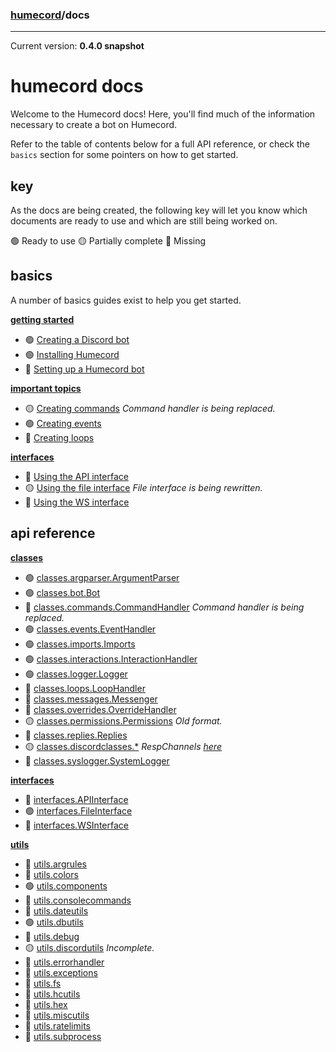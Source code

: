 ### [humecord](..)/docs

---

Current version: **0.4.0 snapshot**

# humecord docs

Welcome to the Humecord docs! Here, you'll find much of the information necessary to create a bot on Humecord.

Refer to the table of contents below for a full API reference, or check the `basics` section for some pointers on how to get started.

## key

As the docs are being created, the following key will let you know which documents are ready to use and which are still being worked on.

🟢 Ready to use
🟡 Partially complete
🔴 Missing

## basics

A number of basics guides exist to help you get started.

<u>**getting started**</u>
* 🟢 [Creating a Discord bot](basics/create_bot.md)
* 🟢 [Installing Humecord](basics/install_humecord.md)
* 🔴 [Setting up a Humecord bot](basics/setup_humecord_bot.md)

<u>**important topics**</u>
* 🟡 [Creating commands](basics/commands.md) *Command handler is being replaced.*
* 🟢 [Creating events](basics/events.md)
* 🔴 [Creating loops](basics/loops.md)

<u>**interfaces**</u>
* 🔴 [Using the API interface](basics/api.md)
* 🟡 [Using the file interface](basics/files.md) *File interface is being rewritten.*
* 🔴 [Using the WS interface](basics/ws.md)

## api reference
<u>**[classes](classes)**</u>
* 🟢 [classes.argparser.ArgumentParser](classes/argparser.md)
* 🟢 [classes.bot.Bot](classes/bot.md)
* 🔴 [classes.commands.CommandHandler](classes/commands.md) *Command handler is being replaced.*
* 🟢 [classes.events.EventHandler](classes/events.md)
* 🟢 [classes.imports.Imports](classes/imports.md)
* 🟢 [classes.interactions.InteractionHandler](classes/interactions.md)
* 🟢 [classes.logger.Logger](classes/logger.md)
* 🔴 [classes.loops.LoopHandler](classes/loops.md)
* 🔴 [classes.messages.Messenger](classes/messages.md)
* 🔴 [classes.overrides.OverrideHandler](classes/overrides.md)
* 🟡 [classes.permissions.Permissions](classes/permissions.md) *Old format.*
* 🔴 [classes.replies.Replies](classes/replies.md)
* 🟡 [classes.discordclasses.*](classes/discordchannels.md) *RespChannels [here](classes/responsechannels.md)*
* 🔴 [classes.syslogger.SystemLogger](classes/syslogger.md)

<u>**[interfaces](interfaces)**</u>
* 🔴 [interfaces.APIInterface](interfaces/api.md)
* 🟢 [interfaces.FileInterface](interfaces/files.md)
* 🔴 [interfaces.WSInterface](interfaces/ws.md)

<u>**[utils](utils)**</u>
* 🔴 [utils.argrules](utils/argrules.md) 
* 🔴 [utils.colors](utils/colors.md)
* 🟢 [utils.components](utils/components.md)
* 🔴 [utils.consolecommands](utils/consolecommands.md)
* 🔴 [utils.dateutils](utils/dateutils.md)
* 🟢 [utils.dbutils](utils/dbutils.md)
* 🔴 [utils.debug](utils/debug.md)
* 🟡 [utils.discordutils](utils/discordutils.md) *Incomplete.*
* 🔴 [utils.errorhandler](utils/errorhandler.md)
* 🔴 [utils.exceptions](utils/exceptions.md)
* 🔴 [utils.fs](utils/fs.md)
* 🔴 [utils.hcutils](utils/hcutils.md)
* 🔴 [utils.hex](utils/hex.md)
* 🔴 [utils.miscutils](utils/miscutils.md)
* 🔴 [utils.ratelimits](utils/ratelimits.md)
* 🔴 [utils.subprocess](utils/subprocess.md)